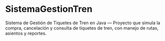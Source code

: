 # SistemaGestionTren
Sistema de Gestión de Tiquetes de Tren en Java — Proyecto que simula la compra, cancelación y consulta de tiquetes de tren, con manejo de rutas, asientos y reportes.
